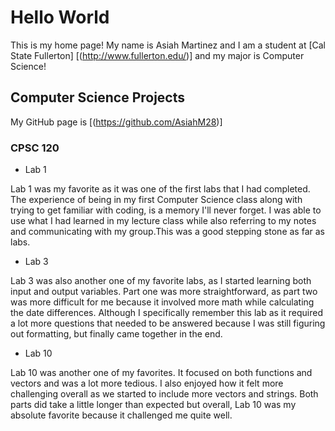 # Hello World

This is my home page! My name is Asiah Martinez and I am a student at [Cal State Fullerton] [(http://www.fullerton.edu/)] and my major is Computer Science!

## Computer Science Projects

My GitHub page is [(https://github.com/AsiahM28)]

### CPSC 120

* Lab 1

Lab 1 was my favorite as it was one of the first labs that I had completed. The experience of being in my first Computer Science class along with trying to get familiar with coding, is a memory I'll never forget. I was able to use what I had learned in my lecture class while also referring to my notes and communicating with my group.This was a good stepping stone as far as labs. 

* Lab 3

Lab 3 was also another one of my favorite labs, as I started learning both input and output variables. Part one was more straightforward, as part two was more difficult for me because it involved more math while calculating the date differences. Although I specifically remember this lab as it required a lot more questions that needed to be answered because I was still figuring out formatting, but finally came together in the end. 

* Lab 10 

Lab 10 was another one of my favorites. It focused on both functions and vectors and was a lot more tedious. I also enjoyed how it felt more challenging overall as we started to include more vectors and strings. Both parts did take a little longer than expected but overall, Lab 10 was my absolute favorite because it challenged me quite well. 



